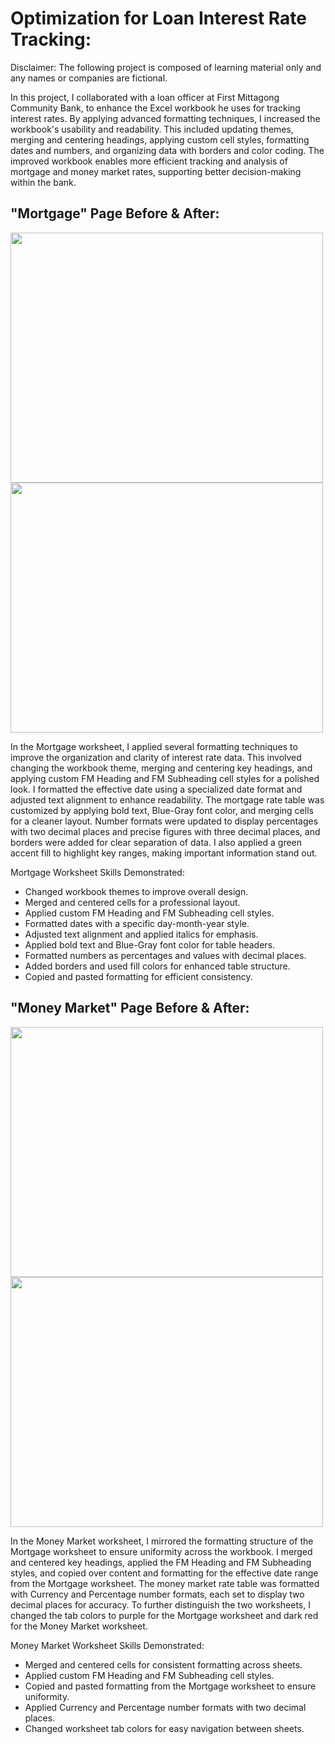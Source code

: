 # Optimization for Loan Interest Rate Tracking: 

Disclaimer: The following project is composed of learning material only and any names or companies are fictional.

In this project, I collaborated with a loan officer at First Mittagong Community Bank, to enhance the Excel workbook he uses for tracking interest rates. By applying advanced formatting techniques, I increased the workbook's usability and readability. This included updating themes, merging and centering headings, applying custom cell styles, formatting dates and numbers, and organizing data with borders and color coding. The improved workbook enables more efficient tracking and analysis of mortgage and money market rates, supporting better decision-making within the bank.

## "Mortgage" Page Before & After: 

<p float="left">
  <img src="assets/EOM2-1 img/Screenshot 2024-09-09 at 12.33.30 PM.png" width="500" height="400" style="margin-right;" />
  <img src="assets/EOM2-1 img/Screenshot 2024-09-09 at 12.33.10 PM.png" width="500" height="400" style="margin-left;" />
</p>

In the Mortgage worksheet, I applied several formatting techniques to improve the organization and clarity of interest rate data. This involved changing the workbook theme, merging and centering key headings, and applying custom FM Heading and FM Subheading cell styles for a polished look. I formatted the effective date using a specialized date format and adjusted text alignment to enhance readability. The mortgage rate table was customized by applying bold text, Blue-Gray font color, and merging cells for a cleaner layout. Number formats were updated to display percentages with two decimal places and precise figures with three decimal places, and borders were added for clear separation of data. I also applied a green accent fill to highlight key ranges, making important information stand out.

Mortgage Worksheet Skills Demonstrated:

- Changed workbook themes to improve overall design.
- Merged and centered cells for a professional layout.
- Applied custom FM Heading and FM Subheading cell styles.
- Formatted dates with a specific day-month-year style.
- Adjusted text alignment and applied italics for emphasis.
- Applied bold text and Blue-Gray font color for table headers.
- Formatted numbers as percentages and values with decimal places.
- Added borders and used fill colors for enhanced table structure.
- Copied and pasted formatting for efficient consistency.



## "Money Market" Page Before & After:

<p float="left">
  <img src="assets/EOM2-1 img/Screenshot 2024-09-09 at 12.33.38 PM.png" width="500" height="400" style="margin-right;" />
  <img src="assets/EOM2-1 img/Screenshot 2024-09-09 at 12.33.50 PM.png" width="500" height="400" style="margin-left;" />
</p>

In the Money Market worksheet, I mirrored the formatting structure of the Mortgage worksheet to ensure uniformity across the workbook. I merged and centered key headings, applied the FM Heading and FM Subheading styles, and copied over content and formatting for the effective date range from the Mortgage worksheet. The money market rate table was formatted with Currency and Percentage number formats, each set to display two decimal places for accuracy. To further distinguish the two worksheets, I changed the tab colors to purple for the Mortgage worksheet and dark red for the Money Market worksheet.

Money Market Worksheet Skills Demonstrated:

- Merged and centered cells for consistent formatting across sheets.
- Applied custom FM Heading and FM Subheading cell styles.
- Copied and pasted formatting from the Mortgage worksheet to ensure uniformity.
- Applied Currency and Percentage number formats with two decimal places.
- Changed worksheet tab colors for easy navigation between sheets.



